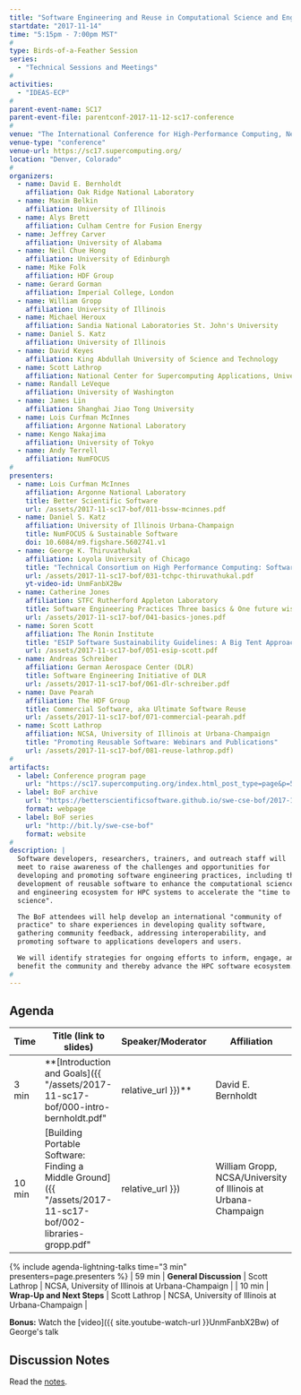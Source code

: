 ```yaml
---
title: "Software Engineering and Reuse in Computational Science and Engineering"
startdate: "2017-11-14"
time: "5:15pm - 7:00pm MST"
#
type: Birds-of-a-Feather Session 
series: 
  - "Technical Sessions and Meetings"
#
activities:
  - "IDEAS-ECP"
#
parent-event-name: SC17
parent-event-file: parentconf-2017-11-12-sc17-conference
#
venue: "The International Conference for High-Performance Computing, Networking, Storage, and Analysis (SC17)"
venue-type: "conference"
venue-url: https://sc17.supercomputing.org/
location: "Denver, Colorado"
#
organizers:
  - name: David E. Bernholdt
    affiliation: Oak Ridge National Laboratory
  - name: Maxim Belkin
    affiliation: University of Illinois
  - name: Alys Brett
    affiliation: Culham Centre for Fusion Energy
  - name: Jeffrey Carver
    affiliation: University of Alabama
  - name: Neil Chue Hong
    affiliation: University of Edinburgh
  - name: Mike Folk
    affiliation: HDF Group
  - name: Gerard Gorman
    affiliation: Imperial College, London
  - name: William Gropp
    affiliation: University of Illinois
  - name: Michael Heroux
    affiliation: Sandia National Laboratories St. John's University
  - name: Daniel S. Katz
    affiliation: University of Illinois
  - name: David Keyes
    affiliation: King Abdullah University of Science and Technology
  - name: Scott Lathrop
    affiliation: National Center for Supercomputing Applications, University of Illinois Shodor Education Foundation
  - name: Randall LeVeque
    affiliation: University of Washington
  - name: James Lin
    affiliation: Shanghai Jiao Tong University
  - name: Lois Curfman McInnes
    affiliation: Argonne National Laboratory
  - name: Kengo Nakajima
    affiliation: University of Tokyo
  - name: Andy Terrell
    affiliation: NumFOCUS
#
presenters:
  - name: Lois Curfman McInnes
    affiliation: Argonne National Laboratory
    title: Better Scientific Software
    url: /assets/2017-11-sc17-bof/011-bssw-mcinnes.pdf
  - name: Daniel S. Katz
    affiliation: University of Illinois Urbana-Champaign
    title: NumFOCUS & Sustainable Software
    doi: 10.6084/m9.figshare.5602741.v1
  - name: George K. Thiruvathukal
    affiliation: Loyola University of Chicago
    title: "Technical Consortium on High Performance Computing: Software Engineering Initiative (TCHPC/SE)"
    url: /assets/2017-11-sc17-bof/031-tchpc-thiruvathukal.pdf
    yt-video-id: UnmFanbX2Bw
  - name: Catherine Jones
    affiliation: STFC Rutherford Appleton Laboratory
    title: Software Engineering Practices Three basics & One future wish
    url: /assets/2017-11-sc17-bof/041-basics-jones.pdf
  - name: Soren Scott
    affiliation: The Ronin Institute
    title: "ESIP Software Sustainability Guidelines: A Big Tent Approach"
    url: /assets/2017-11-sc17-bof/051-esip-scott.pdf
  - name: Andreas Schreiber
    affiliation: German Aerospace Center (DLR)
    title: Software Engineering Initiative of DLR
    url: /assets/2017-11-sc17-bof/061-dlr-schreiber.pdf
  - name: Dave Pearah
    affiliation: The HDF Group
    title: Commercial Software, aka Ultimate Software Reuse
    url: /assets/2017-11-sc17-bof/071-commercial-pearah.pdf
  - name: Scott Lathrop
    affiliation: NCSA, University of Illinois at Urbana-Champaign
    title: "Promoting Reusable Software: Webinars and Publications"
    url: /assets/2017-11-sc17-bof/081-reuse-lathrop.pdf)
#
artifacts:
  - label: Conference program page
    url: "https://sc17.supercomputing.org/index.html_post_type=page&p=5407&id=bof144&sess=sess374.html"
  - label: BoF archive
    url: "https://betterscientificsoftware.github.io/swe-cse-bof/2017-11-sc17-bof"
    format: webpage
  - label: BoF series
    url: "http://bit.ly/swe-cse-bof"
    format: website
#
description: |
  Software developers, researchers, trainers, and outreach staff will
  meet to raise awareness of the challenges and opportunities for
  developing and promoting software engineering practices, including the
  development of reusable software to enhance the computational science
  and engineering ecosystem for HPC systems to accelerate the "time to
  science".

  The BoF attendees will help develop an international "community of
  practice" to share experiences in developing quality software,
  gathering community feedback, addressing interoperability, and
  promoting software to applications developers and users.

  We will identify strategies for ongoing efforts to inform, engage, and
  benefit the community and thereby advance the HPC software ecosystem.
#
---
```

## Agenda

| Time | Title (link to slides) | Speaker/Moderator | Affiliation |
| -----|------------------------|-------------------|-------------|
| 3 min | **[Introduction and Goals]({{ "/assets/2017-11-sc17-bof/000-intro-bernholdt.pdf" | relative_url }})** | David E. Bernholdt | Oak Ridge National Laboratory
| 10 min | [Building Portable Software: Finding a Middle Ground]({{ "/assets/2017-11-sc17-bof/002-libraries-gropp.pdf" | relative_url }}) | William Gropp, NCSA/University of Illinois at Urbana-Champaign
{% include agenda-lightning-talks time="3 min" presenters=page.presenters %}
| 59 min | **General Discussion** | Scott Lathrop | NCSA, University of Illinois at Urbana-Champaign |
| 10 min | **Wrap-Up and Next Steps** | Scott Lathrop | NCSA, University of Illinois at Urbana-Champaign |

**Bonus:** Watch the [video]({{ site.youtube-watch-url }}UnmFanbX2Bw) of George's talk

## Discussion Notes

Read the [notes](bof-notes).

